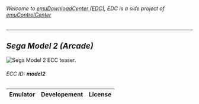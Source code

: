 ###### Welcome to [emuDownloadCenter (EDC)](https://github.com/PhoenixInteractiveNL/emuDownloadCenter/wiki/), EDC is a side project of [emuControlCenter](https://github.com/PhoenixInteractiveNL/emuControlCenter/wiki/)
***
## _Sega Model 2 (Arcade)_
![](https://raw.githubusercontent.com/wiki/PhoenixInteractiveNL/emuDownloadCenter/images_platform/ecc_model2_teaser.png "Sega Model 2 ECC teaser.")
###### ECC ID: **model2**

| Emulator   | Developement        | License     |
|:-----------|:--------------------|:------------|
